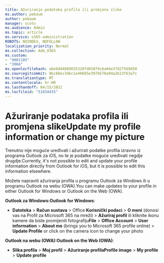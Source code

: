 ```yaml
---
title: Ažuriranje podataka profila ili promjena slike
ms.author: pebaum
author: pebaum
manager: scotv
ms.audience: Admin
ms.topic: article
ms.service: o365-administration
ROBOTS: NOINDEX, NOFOLLOW
localization_priority: Normal
ms.collection: Adm_O365
ms.custom:
- "9001105"
- "3066"
ms.openlocfilehash: a6e9494889035320fd658f9c6a04e37d2f569d50
ms.sourcegitcommit: 8bc60ec34bc1e40685e3976576e04a2623f63a7c
ms.translationtype: MT
ms.contentlocale: hr-HR
ms.lasthandoff: 04/15/2021
ms.locfileid: "51834435"
---
```

# <a name="update-my-profile-information-or-change-my-picture"></a><span data-ttu-id="56f39-102">Ažuriranje podataka profila ili promjena slike</span><span class="sxs-lookup"><span data-stu-id="56f39-102">Update my profile information or change my picture</span></span>

<span data-ttu-id="56f39-103">Trenutno nije moguće uređivati i ažurirati podatke profila izravno iz programa Outlook za iOS, no te je podatke moguće uređivati negdje drugdje.</span><span class="sxs-lookup"><span data-stu-id="56f39-103">Currently, it's not possible to edit and update your profile information directly from Outlook for iOS, but it is possible to edit this information elsewhere.</span></span> 

<span data-ttu-id="56f39-104">Možete napraviti ažuriranja profila u programu Outlook za Windows ili u programu Outlook na webu (OWA).</span><span class="sxs-lookup"><span data-stu-id="56f39-104">You can make updates to your profile in either Outlook for Windows or Outlook on the Web (OWA).</span></span> 

<span data-ttu-id="56f39-105">**Outlook za Windows:**</span><span class="sxs-lookup"><span data-stu-id="56f39-105">**Outlook for Windows**:</span></span> 

- <span data-ttu-id="56f39-106">**Datoteka**  >  **Račun sustava**  >  Office **Korisnički podaci**  >  **O meni** (donosi vas na Profil za Microsoft 365 na mreži) > **Ažuriraj profil** ili kliknite ikonu kamere da biste promijenili fotografiju</span><span class="sxs-lookup"><span data-stu-id="56f39-106">**File** > **Office Account** > **User information** > **About me** (brings you to Microsoft 365 profile online) > **Update Profile** or click on the camera icon to change your photo</span></span>  
  
<span data-ttu-id="56f39-107">**Outlook na webu (OWA):**</span><span class="sxs-lookup"><span data-stu-id="56f39-107">**Outlook on the Web (OWA)**:</span></span> 

- <span data-ttu-id="56f39-108">**Slika profila**  >  **Moj profil**  >  **Ažuriranje profila**</span><span class="sxs-lookup"><span data-stu-id="56f39-108">**Profile image** > **My profile** > **Update profile**</span></span>
